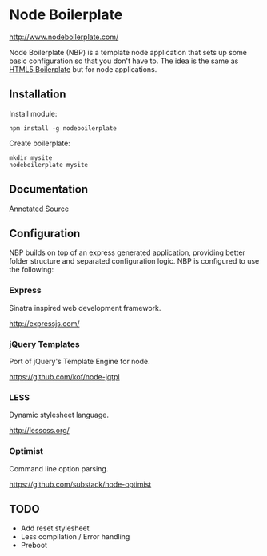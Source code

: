 Node Boilerplate
================

http://www.nodeboilerplate.com/

Node Boilerplate (NBP) is a template node application that sets up some basic
configuration so that you don't have to. The idea is the same as
[HTML5 Boilerplate](http://html5boilerplate.com/) but for node applications.

Installation
------------

Install module:

    npm install -g nodeboilerplate

Create boilerplate:

    mkdir mysite
    nodeboilerplate mysite

Documentation
-------------

[Annotated Source](http://stonebk.github.com/nodeboilerplate/)

Configuration
-------------

NBP builds on top of an express generated application, providing better folder
structure and separated configuration logic. NBP is configured to use the following:

### Express

Sinatra inspired web development framework.

http://expressjs.com/

### jQuery Templates

Port of jQuery's Template Engine for node.

https://github.com/kof/node-jqtpl

### LESS

Dynamic stylesheet language.

http://lesscss.org/

### Optimist

Command line option parsing.

https://github.com/substack/node-optimist

TODO
----

* Add reset stylesheet
* Less compilation / Error handling
* Preboot
